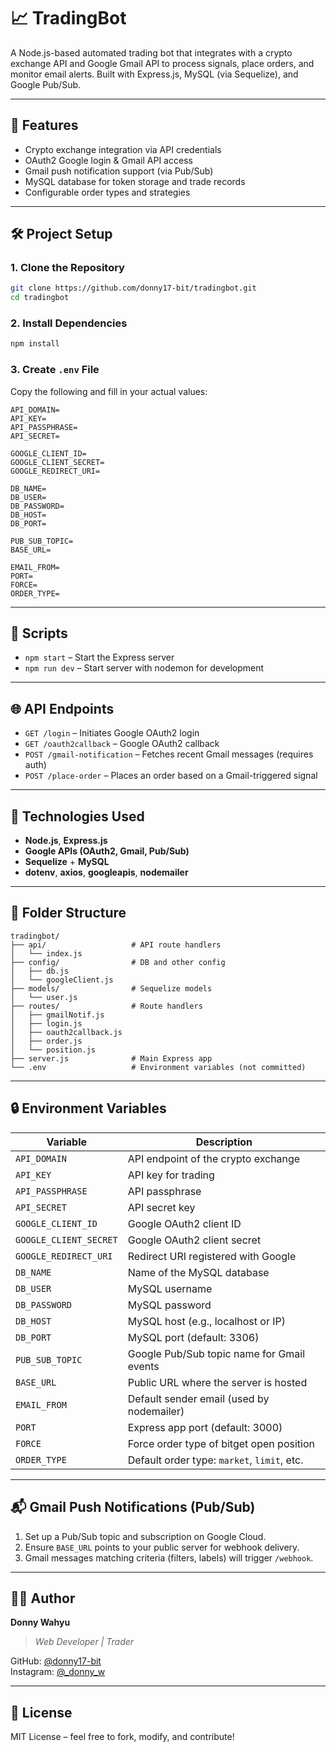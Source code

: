 # 📈 TradingBot

A Node.js-based automated trading bot that integrates with a crypto exchange API and Google Gmail API to process signals, place orders, and monitor email alerts. Built with Express.js, MySQL (via Sequelize), and Google Pub/Sub.

---

## 🚀 Features

- Crypto exchange integration via API credentials
- OAuth2 Google login & Gmail API access
- Gmail push notification support (via Pub/Sub)
- MySQL database for token storage and trade records
- Configurable order types and strategies

---

## 🛠️ Project Setup

### 1. Clone the Repository

```bash
git clone https://github.com/donny17-bit/tradingbot.git
cd tradingbot
```

### 2. Install Dependencies

```bash
npm install
```

### 3. Create `.env` File

Copy the following and fill in your actual values:

```env
API_DOMAIN=
API_KEY=
API_PASSPHRASE=
API_SECRET=

GOOGLE_CLIENT_ID=
GOOGLE_CLIENT_SECRET=
GOOGLE_REDIRECT_URI=

DB_NAME=
DB_USER=
DB_PASSWORD=
DB_HOST=
DB_PORT=

PUB_SUB_TOPIC=
BASE_URL=

EMAIL_FROM=
PORT=
FORCE=
ORDER_TYPE=
```

---

## 🔧 Scripts

- `npm start` – Start the Express server
- `npm run dev` – Start server with nodemon for development

---

## 🌐 API Endpoints

- `GET /login` – Initiates Google OAuth2 login
- `GET /oauth2callback` – Google OAuth2 callback
- `POST /gmail-notification` – Fetches recent Gmail messages (requires auth)
- `POST /place-order` – Places an order based on a Gmail-triggered signal

---

## 🧪 Technologies Used

- **Node.js**, **Express.js**
- **Google APIs (OAuth2, Gmail, Pub/Sub)**
- **Sequelize** + **MySQL**
- **dotenv**, **axios**, **googleapis**, **nodemailer**

---

## 📂 Folder Structure

```
tradingbot/
├── api/                   # API route handlers
│   └── index.js
├── config/                # DB and other config
│   ├── db.js
│   └── googleClient.js
├── models/                # Sequelize models
│   └── user.js
├── routes/                # Route handlers
│   ├── gmailNotif.js
│   ├── login.js
│   ├── oauth2callback.js
│   ├── order.js
│   └── position.js
├── server.js              # Main Express app
└── .env                   # Environment variables (not committed)
```

---

## 🔒 Environment Variables

| Variable             | Description                                 |
|----------------------|---------------------------------------------|
| `API_DOMAIN`         | API endpoint of the crypto exchange         |
| `API_KEY`            | API key for trading                         |
| `API_PASSPHRASE`     | API passphrase                              |
| `API_SECRET`         | API secret key                              |
| `GOOGLE_CLIENT_ID`   | Google OAuth2 client ID                     |
| `GOOGLE_CLIENT_SECRET`| Google OAuth2 client secret                |
| `GOOGLE_REDIRECT_URI`| Redirect URI registered with Google         |
| `DB_NAME`            | Name of the MySQL database                  |
| `DB_USER`            | MySQL username                              |
| `DB_PASSWORD`        | MySQL password                              |
| `DB_HOST`            | MySQL host (e.g., localhost or IP)          |
| `DB_PORT`            | MySQL port (default: 3306)                  |
| `PUB_SUB_TOPIC`      | Google Pub/Sub topic name for Gmail events  |
| `BASE_URL`           | Public URL where the server is hosted       |
| `EMAIL_FROM`         | Default sender email (used by nodemailer)   |
| `PORT`               | Express app port (default: 3000)            |
| `FORCE`              | Force order type of bitget open position    |
| `ORDER_TYPE`         | Default order type: `market`, `limit`, etc. |

---

## 📬 Gmail Push Notifications (Pub/Sub)

1. Set up a Pub/Sub topic and subscription on Google Cloud.
2. Ensure `BASE_URL` points to your public server for webhook delivery.
3. Gmail messages matching criteria (filters, labels) will trigger `/webhook`.

---

## 🧑‍💻 Author

**Donny Wahyu** 
> *Web Developer | Trader*

GitHub: [@donny17-bit](https://github.com/donny17-bit)  
Instagram: [@_donny_w](https://instagram.com/_donny_w)

---

## 📄 License

MIT License – feel free to fork, modify, and contribute!
